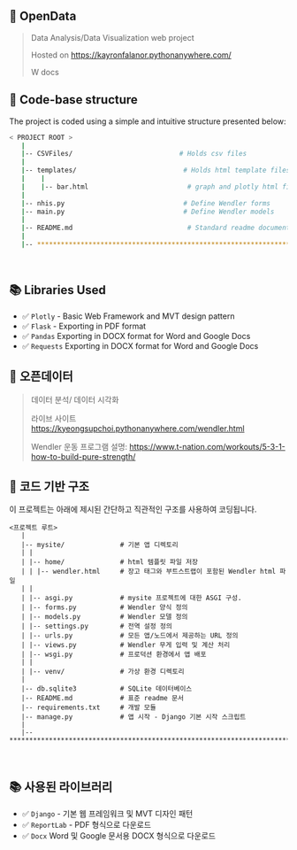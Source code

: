 ## 📶 OpenData

> Data Analysis/Data Visualization web project  
> 
> Hosted on https://kayronfalanor.pythonanywhere.com/
> 
> W docs

## 📂 Code-base structure

The project is coded using a simple and intuitive structure presented below:

```bash
< PROJECT ROOT >
   |
   |-- CSVFiles/                           # Holds csv files
   |
   |-- templates/                           # Holds html template files
   |    |
   |    |-- bar.html                         # graph and plotly html file
   |
   |-- nhis.py                              # Define Wendler forms
   |-- main.py                              # Define Wendler models
   |
   |-- README.md                             # Standard readme documentation
   |
   |-- ************************************************************************
```

<br />

## 📚 Libraries Used

- ✅ `Plotly` - Basic Web Framework and MVT design pattern
- ✅ `Flask` - Exporting in PDF format
- ✅ `Pandas` Exporting in DOCX format for Word and Google Docs
- ✅ `Requests` Exporting in DOCX format for Word and Google Docs

## 📶 오픈데이터

> 데이터 분석/ 데이터 시각화
>
> 라이브 사이트 https://kyeongsupchoi.pythonanywhere.com/wendler.html
>
> Wendler 운동 프로그램 설명: https://www.t-nation.com/workouts/5-3-1-how-to-build-pure-strength/

## 📂 코드 기반 구조

이 프로젝트는 아래에 제시된 간단하고 직관적인 구조를 사용하여 코딩됩니다.

```강타
<프로젝트 루트>
   |
   |-- mysite/              # 기본 앱 디렉토리
   | |
   | |-- home/              # html 템플릿 파일 저장
   | | |-- wendler.html     # 장고 태그와 부트스트랩이 포함된 Wendler html 파일
   | |
   | |-- asgi.py            # mysite 프로젝트에 대한 ASGI 구성.
   | |-- forms.py           # Wendler 양식 정의
   | |-- models.py          # Wendler 모델 정의
   | |-- settings.py        # 전역 설정 정의
   | |-- urls.py            # 모든 앱/노드에서 제공하는 URL 정의
   | |-- views.py           # Wendler 무게 입력 및 계산 처리
   | |-- wsgi.py            # 프로덕션 환경에서 앱 배포
   | |
   | |-- venv/              # 가상 환경 디렉토리
   |
   |-- db.sqlite3           # SQLite 데이터베이스
   |-- README.md            # 표준 readme 문서
   |-- requirements.txt     # 개발 모듈
   |-- manage.py            # 앱 시작 - Django 기본 시작 스크립트
   |
   |-- ************************************************************************
```

<br />

## 📚 사용된 라이브러리

- ✅ `Django` - 기본 웹 프레임워크 및 MVT 디자인 패턴
- ✅ `ReportLab` - PDF 형식으로 다운로드
- ✅ `Docx` Word 및 Google 문서용 DOCX 형식으로 다운로드
